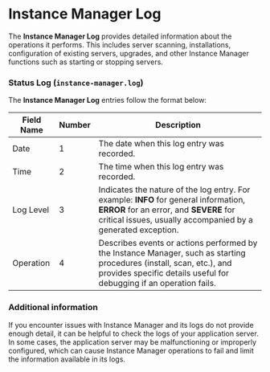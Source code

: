 # Instance Manager Log

The **Instance Manager Log** provides detailed information about the operations it performs. This includes server scanning, installations, configuration of existing servers, upgrades, and other Instance Manager functions such as starting or stopping servers.

### Status Log (`instance-manager.log`)

The **Instance Manager Log** entries follow the format below:

| Field Name | Number | Description                                                                                                                                                                                     |
| ---------- | ------ | ----------------------------------------------------------------------------------------------------------------------------------------------------------------------------------------------- |
| Date       | 1      | The date when this log entry was recorded.                                                                                                                                                      |
| Time       | 2      | The time when this log entry was recorded.                                                                                                                                                      |
| Log Level  | 3      | Indicates the nature of the log entry. For example: **INFO** for general information, **ERROR** for an error, and **SEVERE** for critical issues, usually accompanied by a generated exception. |
| Operation  | 4      | Describes events or actions performed by the Instance Manager, such as starting procedures (install, scan, etc.), and provides specific details useful for debugging if an operation fails.     |

### Additional information


If you encounter issues with Instance Manager and its logs do not provide enough detail, it can be helpful to check the logs of your application server. In some cases, the application server may be malfunctioning or improperly configured, which can cause Instance Manager operations to fail and limit the information available in its logs.
